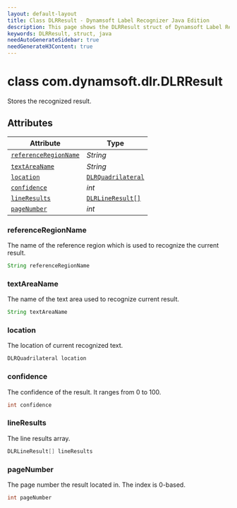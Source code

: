 ```yaml
---
layout: default-layout
title: Class DLRResult - Dynamsoft Label Recognizer Java Edition
description: This page shows the DLRResult struct of Dynamsoft Label Recognition for Java Language.
keywords: DLRResult, struct, java
needAutoGenerateSidebar: true
needGenerateH3Content: true
---
```



# class com.dynamsoft.dlr.DLRResult
Stores the recognized result.

  

## Attributes
  
| Attribute | Type |
|---------- | ---- |
| [`referenceRegionName`](#referenceregionname) | *String* |
| [`textAreaName`](#textareaname) | *String* |
| [`location`](#location) | [`DLRQuadrilateral`](dlr-quadrilateral.md) |
| [`confidence`](#confidence) | *int* |
| [`lineResults`](#lineresults) | [`DLRLineResult[]`](dlr-line-result.md) |
| [`pageNumber`](#pagenumber) | *int* |


### referenceRegionName
The name of the reference region which is used to recognize the current result.

```java
String referenceRegionName
```

### textAreaName
The name of the text area used to recognize current result.

```java
String textAreaName
```

### location
The location of current recognized text.

```java
DLRQuadrilateral location
```


### confidence
The confidence of the result. It ranges from 0 to 100.

```java
int confidence
```


### lineResults
The line results array.

```java
DLRLineResult[] lineResults
```

### pageNumber
The page number the result located in. The index is 0-based.

```java
int pageNumber
```
